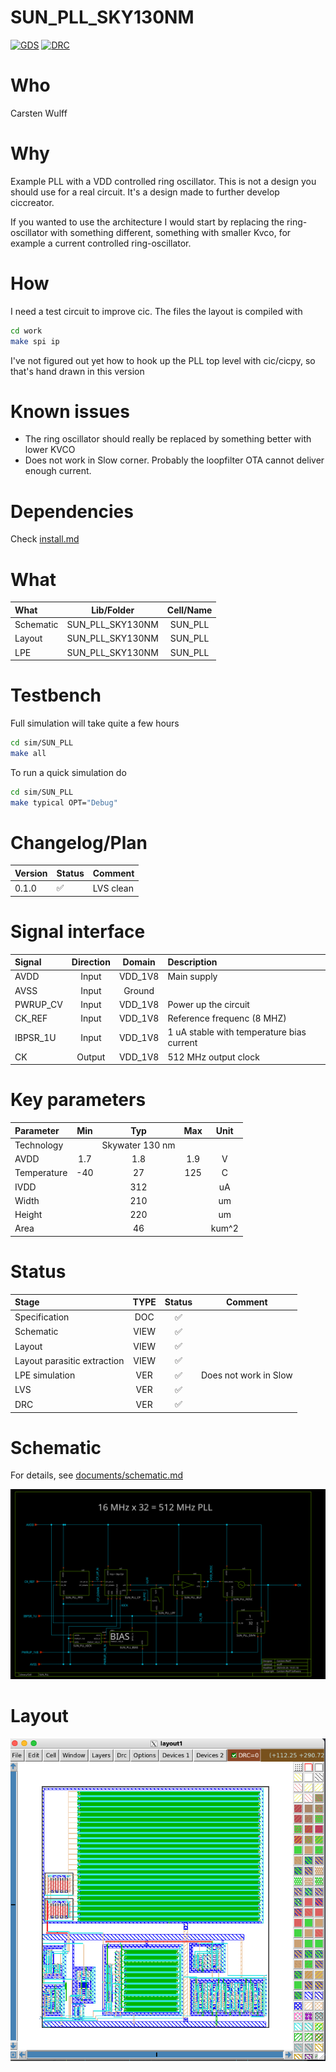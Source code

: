 
# SUN_PLL_SKY130NM

[![GDS](../../actions/workflows/gds.yaml/badge.svg)](../../actions/workflows/gds.yaml)
[![DRC](../../actions/worklows/drc.yaml/badge.svg)](../../actions/workflows/drc.yaml)

# Who
Carsten Wulff

# Why
 Example PLL with a VDD controlled ring oscillator. This is not a design you
 should use for a real circuit. It's a design made to further develop
 ciccreator.
 
 If you wanted to use the architecture I would start by replacing the
 ring-oscillator with something different, something with smaller Kvco, for
 example a current controlled ring-oscillator.

# How
 I need a test circuit to improve cic. The files the layout is compiled with 
 
 ```bash
 cd work
 make spi ip 
 ```
 
 I've not figured out yet how to hook up the PLL top level with cic/cicpy, so 
 that's hand drawn in this version 
 
# Known issues
 
 - The ring oscillator should really be replaced by something better with lower KVCO
 - Does not work in Slow corner. Probably the loopfilter OTA cannot deliver
   enough current.
   
# Dependencies

Check [install.md](install.md)


# What

| What            | Lib/Folder       | Cell/Name |
| :-              | :-:              | :-:       |
| Schematic       | SUN_PLL_SKY130NM | SUN_PLL |
| Layout          | SUN_PLL_SKY130NM | SUN_PLL |
| LPE             | SUN_PLL_SKY130NM | SUN_PLL |


# Testbench

Full simulation will take quite a few hours 

``` bash
cd sim/SUN_PLL
make all 
```

To run a quick simulation do 

``` bash
cd sim/SUN_PLL
make typical OPT="Debug"
```


# Changelog/Plan
| Version | Status | Comment|
| :-| :-| :-|
|0.1.0 | :white_check_mark: | LVS clean |


# Signal interface
| Signal   | Direction | Domain  | Description                               |
|:---------|:---------:|:-------:|:------------------------------------------|
| AVDD     | Input     | VDD_1V8 | Main supply                               |
| AVSS     | Input     | Ground  |                                           |
| PWRUP_CV | Input     | VDD_1V8 | Power up the circuit                      |
| CK_REF   | Input     | VDD_1V8 | Reference frequenc (8 MHZ)                |
| IBPSR_1U | Input     | VDD_1V8 | 1 uA stable with temperature bias current |
| CK       | Output    | VDD_1V8 | 512 MHz output clock                      |


# Key parameters
| Parameter   | Min | Typ             | Max | Unit  |
|:------------|:---:|:---------------:|:---:|:-----:|
| Technology  |     | Skywater 130 nm |     |       |
| AVDD        | 1.7 | 1.8             | 1.9 | V     |
| Temperature | -40 | 27              | 125 | C     |
| IVDD        |     | 312             |     | uA    |
| Width       |     | 210             |     | um    |
| Height      |     | 220             |     | um    |
| Area        |     | 46              |     | kum^2 |




# Status

| Stage                       | TYPE | Status             | Comment               |
|:----------------------------|:----:|:------------------:|:---------------------:|
| Specification               | DOC  | :white_check_mark: |                       |
| Schematic                   | VIEW | :white_check_mark: |                       |
| Layout                      | VIEW | :white_check_mark: |                       |
| Layout parasitic extraction | VIEW | :white_check_mark: |                       |
| LPE simulation              | VER  | :white_check_mark: | Does not work in Slow |
| LVS                         | VER  | :white_check_mark:                |                       |
| DRC                         | VER  | :white_check_mark:                |                       |


# Schematic

For details, see [documents/schematic.md](documents/schematic.md)

![](schematic.svg)

# Layout

![](layout.png)
